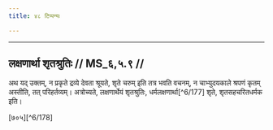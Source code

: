 ```yaml
---
title: ४८ टिप्पन्यः

---
```


[^6/176]: E1,6,E2 (v.l.); E2: kālāparādhenāduṣṭe

____________________________________________


## लक्षणार्था शृतश्रुतिः // MS_६,५.९ //

अथ यद् उक्तम्, न प्रकृते द्रव्ये देवता श्रूयते, शृते चरुम् इति तत्र भवति वचनम्, न चाभ्युदयकाले श्रपणं कृतम् अस्तीति, तत् परिहर्तव्यम्। अत्रोच्यते, लक्षणार्थेयं शृतश्रुतिः, धर्मलक्षणार्था[^6/177] शृते, शृतसहचरितधर्मक इति।

[७०५][^6/178]
